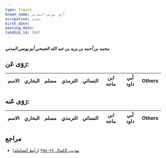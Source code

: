 ```yaml
---
type: figure
known_name: أَبُو يونس المدني
occupation: محدث
birth_date:
passing_date:
tahdhib_id: 5047
---
```

##### محمد بن أحمد بن يزيد بن عبد الله الجمحي أبو يونس المدني

## رَوَى عَن:
| الاسم | البخاري | مسلم | الترمذي | النسائي | ابن ماجه | أبي داود | Others |
| ----- | ------- | ---- | ------- | ------- | -------- | -------- | ------ |
## رَوَى عَنه:
| الاسم | البخاري | مسلم | الترمذي | النسائي | ابن ماجه | أبي داود | Others |
| ----- | ------- | ---- | ------- | ------- | -------- | -------- | ------ |
## مراجع
- [تهذيب الكمال ٢٤-٣٥٤](obsidian://open?vault=Tahdhib-al-Kamal&file=Figures/٥٠٤٧-محمد%20بن%20أحمد%20بن%20يزيد%20بن%20عبد%20الله%20الجمحي%20أبو%20يونس%20المدني) ([رابط الشاملة](https://shamela.ws/book/3722/12866))
